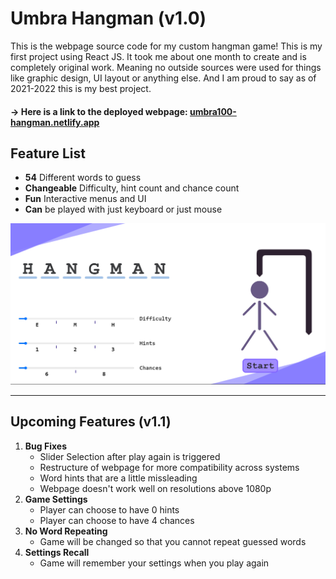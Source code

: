 # Umbra Hangman (v1.0)

This is the webpage source code for my custom hangman game! This is my first project using React JS. It took me about one month to create and is completely original work.
Meaning no outside sources were used for things like graphic design, UI layout or anything else. And I am proud to say as of 2021-2022 this is my best project.

#### -> Here is a link to the deployed webpage:  [umbra100-hangman.netlify.app](https://umbra100-hangman.netlify.app/)

## Feature List
* **54** Different words to guess
* **Changeable** Difficulty, hint count and chance count
* **Fun** Interactive menus and UI
* **Can** be played with just keyboard or just mouse

![](/images/README/Hangman-Stage-1.png)
***
## Upcoming Features (v1.1)
1. **Bug Fixes**
    * Slider Selection after play again is triggered
    * Restructure of webpage for more compatibility across systems
    * Word hints that are a little missleading
    * Webpage doesn't work well on resolutions above 1080p
1. **Game Settings**
    * Player can choose to have 0 hints
    * Player can choose to have 4 chances
1. **No Word Repeating**
    * Game will be changed so that you cannot repeat guessed words
1. **Settings Recall**
    * Game will remember your settings when you play again
